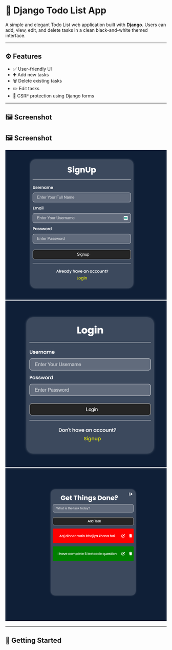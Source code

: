 # 📝 Django Todo List App

A simple and elegant Todo List web application built with **Django**. Users can add, view, edit, and delete tasks in a clean black-and-white themed interface.

---

## ⚙️ Features

- ✅ User-friendly UI
- ➕ Add new tasks
- 🗑️ Delete existing tasks
- ✏️ Edit tasks
- 🔐 CSRF protection using Django forms

---

## 🖼️ Screenshot

## 🖼️ Screenshot

![Screenshot 25](https://github.com/karanchaurasiya-code/Todo_with_Django/blob/main/todo/static/css/image/Screenshot%20(25).png?raw=true)
![Screenshot 26](https://github.com/karanchaurasiya-code/Todo_with_Django/blob/main/todo/static/css/image/Screenshot%20(26).png?raw=true)
![Screenshot 24](https://github.com/karanchaurasiya-code/Todo_with_Django/blob/main/todo/static/css/image/Screenshot%20(24).png?raw=true)


  
---

## 🚀 Getting Started


